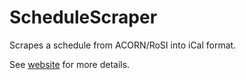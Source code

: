 # ScheduleScraper
Scrapes a schedule from ACORN/RoSI into iCal format.

See [website](http://wesley.heungs.com/projects/schedule-scraper) for more details.
